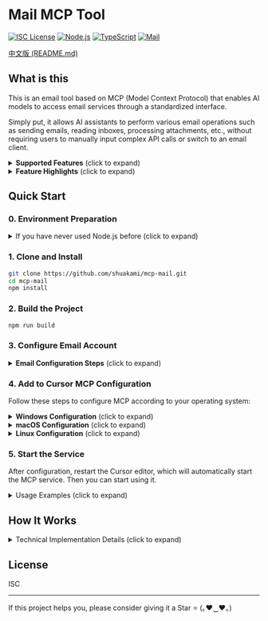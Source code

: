 # Mail MCP Tool

[![ISC License](https://img.shields.io/badge/License-ISC-9f7aea?style=flat-square)](https://opensource.org/licenses/ISC)
[![Node.js](https://img.shields.io/badge/Node.js-18.x-38a169?style=flat-square)](https://nodejs.org/)
[![TypeScript](https://img.shields.io/badge/TypeScript-5.x-2b6cb0?style=flat-square)](https://www.typescriptlang.org/)
[![Mail](https://img.shields.io/badge/Mail-MCP-ff69b4?style=flat-square)](https://github.com/shuakami/mcp-mail)

[中文版 (README.md)](README.md)

## What is this

This is an email tool based on MCP (Model Context Protocol) that enables AI models to access email services through a standardized interface.

Simply put, it allows AI assistants to perform various email operations such as sending emails, reading inboxes, processing attachments, etc., without requiring users to manually input complex API calls or switch to an email client.

<details>
<summary><b>Supported Features</b> (click to expand)</summary>

- **Email Sending**: Plain text emails, HTML emails, emails with attachments, bulk emails
- **Email Receiving and Querying**: Get folder list, list emails, advanced search, get email details
- **Email Management**: Mark as read/unread, delete emails, move emails
- **Attachment Management**: View attachment list, download attachments, view attachment content
- **Contact Management**: Get contact list, search contacts
</details>

<details>
<summary><b>Feature Highlights</b> (click to expand)</summary>

Here are some core features of the Mail MCP tool:

- **Advanced Search Functionality**: Support for multi-folder, keyword, date range, sender, recipient, and other complex search conditions
- **Intelligent Contact Management**: Automatically extract contact information from email history, including contact frequency analysis
- **Content Range Control**: View large emails in segments to avoid loading too much content
- **Multiple Email Formats**: Support for sending and displaying plain text and HTML format emails
- **Attachment Processing Capability**: Intelligent identification of attachment types, support for previewing text, images, and other attachment types
- **Secure and Reliable**: Process all email operations locally, without forwarding sensitive information through third-party servers

Through simple natural language instructions, AI can help you complete all the above operations without having to manually write API calls or perform complex operations in an email client.
</details>

## Quick Start

### 0. Environment Preparation

<details>
<summary>If you have never used Node.js before (click to expand)</summary>

1. Install Node.js and npm
   - Visit the [Node.js website](https://nodejs.org/)
   - Download and install the LTS (Long Term Support) version
   - Choose the default options during installation, which will install both Node.js and npm

2. Verify installation
   - After installation, open Command Prompt (CMD) or PowerShell
   - Enter the following commands to confirm successful installation:
     ```bash
     node --version
     npm --version
     ```
   - If version numbers are displayed, the installation was successful

3. Install Git (if not already installed)
   - Visit the [Git website](https://git-scm.com/)
   - Download and install Git
   - Use the default options during installation
   
4. Install Python 3.11 or higher (required)
   - Visit the [Python website](https://www.python.org/downloads/)
   - Download and install Python 3.11 or higher
   - **Important**: You MUST check the "Add Python to PATH" option during installation
   - **Restart your computer** after installation to ensure environment variables take effect
</details>

### 1. Clone and Install

```bash
git clone https://github.com/shuakami/mcp-mail.git
cd mcp-mail
npm install
```

### 2. Build the Project

```bash
npm run build
```

### 3. Configure Email Account

<details>
<summary><b>Email Configuration Steps</b> (click to expand)</summary>

1. Create a configuration file
   - In the project root directory, create a `mcp.json` file

2. Configure your email information
   ```json
   {
     "smtp": {
       "host": "smtp.example.com",
       "port": 465,
       "secure": true,
       "auth": {
         "user": "your.email@example.com",
         "pass": "your-password-or-app-password"
       }
     },
     "imap": {
       "host": "imap.example.com",
       "port": 993,
       "secure": true,
       "auth": {
         "user": "your.email@example.com",
         "pass": "your-password-or-app-password"
       }
     },
     "defaults": {
       "fromName": "Your Name",
       "fromEmail": "your.email@example.com"
     }
   }
   ```

3. Configuration references for common email service providers

   **QQ Mail**
   ```json
   {
     "smtp": {
       "host": "smtp.qq.com",
       "port": 465,
       "secure": true
     },
     "imap": {
       "host": "imap.qq.com",
       "port": 993,
       "secure": true
     }
   }
   ```

   **Gmail**
   ```json
   {
     "smtp": {
       "host": "smtp.gmail.com",
       "port": 465,
       "secure": true
     },
     "imap": {
       "host": "imap.gmail.com",
       "port": 993,
       "secure": true
     }
   }
   ```

   **Outlook/Hotmail**
   ```json
   {
     "smtp": {
       "host": "smtp-mail.outlook.com",
       "port": 587,
       "secure": false
     },
     "imap": {
       "host": "outlook.office365.com",
       "port": 993,
       "secure": true
     }
   }
   ```

> ⚠️ **Security Tips**:
> - For services like Gmail and Outlook, use an [app-specific password](https://support.google.com/accounts/answer/185833) instead of your account password
> - For QQ Mail, you need to enable POP3/SMTP/IMAP services in QQ Mail settings and obtain an authorization code
> - Make sure your `mcp.json` file is not committed to a public code repository
</details>

### 4. Add to Cursor MCP Configuration

Follow these steps to configure MCP according to your operating system:

<details>
<summary><b>Windows Configuration</b> (click to expand)</summary>

1. In Cursor, open or create the MCP configuration file: `C:\\Users\\your-username\\.cursor\\mcp.json`
   - Note: Replace `your-username` with your Windows username

2. Add or modify the configuration as follows:

```json
{
  "mcpServers": {
    "mail-mcp": {
      "command": "pythonw",
      "args": [
        "C:/Users/your-username/mcp-mail/bridging_mail_mcp.py"
      ]
    }
  }
}
```

> ⚠️ **Please note**:
> - Replace `your-username` with your Windows username
> - Ensure the path correctly points to where you cloned or extracted the project
> - The path should reflect the actual location where you placed the project files
> - **Do not delete the cloned or extracted folder**, as this will cause the MCP to stop working
</details>

<details>
<summary><b>macOS Configuration</b> (click to expand)</summary>

1. In Cursor, open or create the MCP configuration file: `/Users/your-username/.cursor/mcp.json`
   - Note: Replace `your-username` with your macOS username

2. Add or modify the configuration as follows:

```json
{
  "mcpServers": {
    "mail-mcp": {
      "command": "pythonw3",
      "args": [
        "/Users/your-username/mcp-mail/bridging_mail_mcp.py"
      ]
    }
  }
}
```

> ⚠️ **Please note**:
> - Replace `your-username` with your macOS username
> - Ensure the path correctly points to where you cloned or extracted the project
> - The path should reflect the actual location where you placed the project files
> - **Do not delete the cloned or extracted folder**, as this will cause the MCP to stop working
</details>

<details>
<summary><b>Linux Configuration</b> (click to expand)</summary>

1. In Cursor, open or create the MCP configuration file: `/home/your-username/.cursor/mcp.json`
   - Note: Replace `your-username` with your Linux username

2. Add or modify the configuration as follows:

```json
{
  "mcpServers": {
    "mail-mcp": {
      "command": "python3",
      "args": [
        "/home/your-username/mcp-mail/bridging_mail_mcp.py"
      ]
    }
  }
}
```

> ⚠️ **Please note**:
> - Replace `your-username` with your Linux username
> - Ensure the path correctly points to where you cloned or extracted the project
> - The path should reflect the actual location where you placed the project files
> - **Do not delete the cloned or extracted folder**, as this will cause the MCP to stop working
</details>

### 5. Start the Service

After configuration, restart the Cursor editor, which will automatically start the MCP service. Then you can start using it.

<details>
<summary>Usage Examples (click to expand)</summary>

You can ask the AI to perform the following operations:
- "List my email folders"
- "Show the latest 5 emails in my inbox"
- "Send an email with the subject 'Test Email' to example@example.com"
- "Search for emails containing the keyword 'invoice'"
- "View the details of the email with UID 1234"
- "Download attachments from the email"
</details>

## How It Works

<details>
<summary>Technical Implementation Details (click to expand)</summary>

This tool is implemented based on the **MCP (Model Context Protocol)** standard, serving as a bridge between AI models and email services. It uses **nodemailer** and **node-imap** as the underlying email clients, and **Zod** for request validation and type checking.

The main technical components include:
- **SMTP Client**: Responsible for all email sending functions, supporting HTML content and attachments
- **IMAP Client**: Responsible for connecting to email servers, retrieving email lists, details, and attachments
- **Email Parser**: Uses **mailparser** to parse complex email formats
- **Content Processing**: Intelligently processes HTML and plain text content, and supports loading large emails in segments
- **Contact Extraction**: Automatically extracts and organizes contact information from email history

Each email operation is encapsulated as a standardized MCP tool, receiving structured parameters and returning formatted results. All data is processed to ensure it is presented in a human-readable format, making it easy for AI models to understand the content structure of emails.
</details>

## License

ISC

---

If this project helps you, please consider giving it a Star ⭐️ (｡♥‿♥｡) 